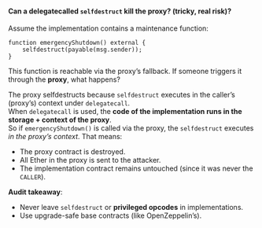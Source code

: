 #### Can a delegatecalled `selfdestruct` kill the proxy? (tricky, real risk)?
Assume the implementation contains a maintenance function:
```solidity
function emergencyShutdown() external {
    selfdestruct(payable(msg.sender));
}
```
This function is reachable via the proxy’s fallback. If someone triggers it through the **proxy**, what happens?

The proxy selfdestructs because `selfdestruct` executes in the caller’s (proxy’s) context under `delegatecall`.  
When `delegatecall` is used, the **code of the implementation runs in the storage + context of the proxy**.  
So if `emergencyShutdown()` is called via the proxy, the `selfdestruct` executes _in the proxy’s context_. That means:  
- The proxy contract is destroyed.
- All Ether in the proxy is sent to the attacker.
- The implementation contract remains untouched (since it was never the `CALLER`).

**Audit takeaway**:
- Never leave `selfdestruct` or **privileged opcodes** in implementations.
- Use upgrade-safe base contracts (like OpenZeppelin’s).
